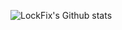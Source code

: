 ![LockFix's Github stats](https://github-readme-stats.vercel.app/api?username=LockFix&show_icons=true&theme=highcontrast)
